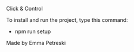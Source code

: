 Click & Control

To install and run the project, type this command: 

- npm run setup



Made by Emma Petreski